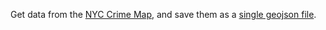 Get data from the [NYC Crime Map](http://maps.nyc.gov/crime/), and save them as a
[single geojson file](https://github.com/tlevine/nyc-crime-map-data/blob/master/crime.geojson).
